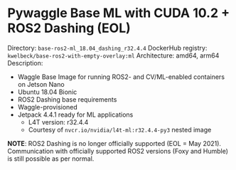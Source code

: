 # Pywaggle Base ML with CUDA 10.2 + ROS2 Dashing (EOL)

Directory: `base-ros2-ml_18.04_dashing_r32.4.4`
DockerHub registry: `kwelbeck/base-ros2-with-empty-overlay:ml`
Architecture: amd64, arm64
Description:

- Waggle Base Image for running ROS2- and CV/ML-enabled containers on Jetson Nano
- Ubuntu 18.04 Bionic
- ROS2 Dashing base requirements
- Waggle-provisioned
- Jetpack 4.4.1 ready for ML applications
  - L4T version: r32.4.4
  - Courtesy of `nvcr.io/nvidia/l4t-ml:r32.4.4-py3` nested image
  
**NOTE**: ROS2 Dashing is no longer officially supported (EOL = May 2021). Communication with officially supported ROS2 versions (Foxy and Humble) is still possible as per normal.
